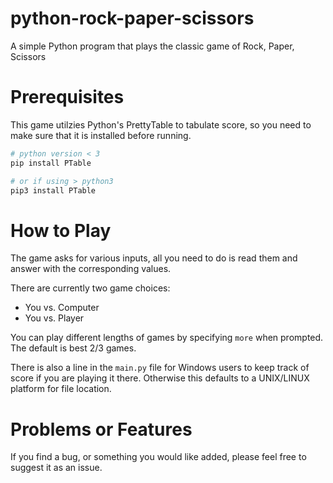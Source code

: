 # python-rock-paper-scissors
A simple Python program that plays the classic game of Rock, Paper, Scissors

# Prerequisites
This game utilzies Python's PrettyTable to tabulate score, so you need to make sure that it is installed before running.
```bash
# python version < 3
pip install PTable

# or if using > python3
pip3 install PTable
```

# How to Play
The game asks for various inputs, all you need to do is read them and answer with the corresponding values.

There are currently two game choices:
 - You vs. Computer
 - You vs. Player
 
 You can play different lengths of games by specifying `more` when prompted. The default is best 2/3 games.
 
 There is also a line in the `main.py` file for Windows users to keep track of score if you are playing it there. 
 Otherwise this defaults to a UNIX/LINUX platform for file location.
 
 # Problems or Features
 If you find a bug, or something you would like added, please feel free to suggest it as an issue.
